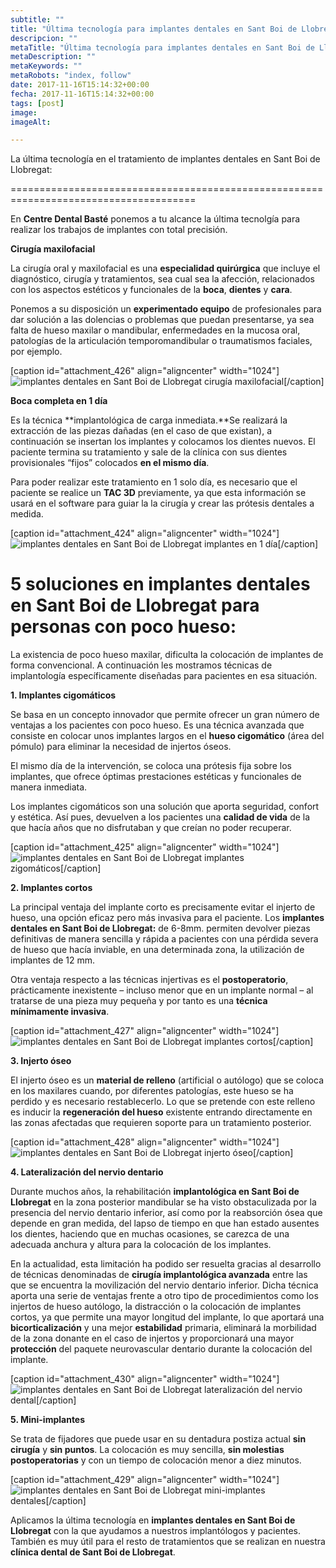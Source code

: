 ```yaml
---
subtitle: ""
title: "Última tecnología para implantes dentales en Sant Boi de Llobregat"
descripcion: ""
metaTitle: "Última tecnología para implantes dentales en Sant Boi de Llobregat"
metaDescription: ""
metaKeywords: ""
metaRobots: "index, follow"
date: 2017-11-16T15:14:32+00:00
fecha: 2017-11-16T15:14:32+00:00
tags: [post]
image: 
imageAlt: 

---
```



La última tecnología en el tratamiento de implantes dentales en Sant Boi de Llobregat:

======================================================================================



En **Centre Dental Basté** ponemos a tu alcance la última tecnolgía para realizar los trabajos de implantes con total precisión.

**Cirugía maxilofacial**


La cirugía oral y maxilofacial es una **especialidad quirúrgica** que incluye el diagnóstico, cirugía y tratamientos, sea cual sea la afección, relacionados con los aspectos estéticos y funcionales de la **boca**, **dientes** y **cara**.

Ponemos a su disposición un **experimentado equipo** de profesionales para dar solución a las dolencias o problemas que puedan presentarse, ya sea falta de hueso maxilar o mandibular, enfermedades en la mucosa oral, patologías de la articulación temporomandibular o traumatismos faciales, por ejemplo.

[caption id="attachment\_426" align="aligncenter" width="1024"]![implantes dentales en Sant Boi de Llobregat](https://centredentalbaste.com/wp-content/uploads/2017/11/implantes-dentales-cirugia.jpg) cirugía maxilofacial[/caption]


**Boca completa en 1 día**


Es la técnica **implantológica de carga inmediata.**Se realizará la extracción de las piezas dañadas (en el caso de que existan), a continuación se insertan los implantes y colocamos los dientes nuevos. El paciente termina su tratamiento y sale de la clínica con sus dientes provisionales “fijos” colocados **en el mismo día**.

Para poder realizar este tratamiento en 1 solo día, es necesario que el paciente se realice un **TAC 3D** previamente, ya que esta información se usará en el software para guiar la la cirugía y crear las prótesis dentales a medida.

[caption id="attachment\_424" align="aligncenter" width="1024"]![implantes dentales en Sant Boi de Llobregat](https://centredentalbaste.com/wp-content/uploads/2017/11/implantes-dentales-1dia.jpg) implantes en 1 día[/caption]


5 soluciones en **implantes dentales en Sant Boi de Llobregat** para personas con poco hueso:
=============================================================================================



La existencia de poco hueso maxilar, dificulta la colocación de implantes de forma convencional.
A continuación les mostramos técnicas de implantología específicamente diseñadas para pacientes en esa situación.


**1. Implantes cigomáticos**


Se basa en un concepto innovador que permite ofrecer un gran número de ventajas a los pacientes con poco hueso. Es una técnica avanzada que consiste en colocar unos implantes largos en el **hueso cigomático** (área del pómulo) para eliminar la necesidad de injertos óseos.

El mismo día de la intervención, se coloca una prótesis fija sobre los implantes, que ofrece óptimas prestaciones estéticas y funcionales de manera inmediata.

Los implantes cigomáticos son una solución que aporta seguridad, confort y estética. Así pues, devuelven a los pacientes una **calidad de vida** de la que hacía años que no disfrutaban y que creían no poder recuperar.

[caption id="attachment\_425" align="aligncenter" width="1024"]![implantes dentales en Sant Boi de Llobregat](https://centredentalbaste.com/wp-content/uploads/2017/11/implantes-dentales-cigomaticos.jpg) implantes zigomáticos[/caption]


**2. Implantes cortos**


La principal ventaja del implante corto es precisamente evitar el injerto de hueso, una opción eficaz pero más invasiva para el paciente. Los **implantes dentales en Sant Boi de Llobregat:** de 6-8mm. permiten devolver piezas definitivas de manera sencilla y rápida a pacientes con una pérdida severa de hueso que hacía inviable, en una determinada zona, la utilización de implantes de 12 mm.

Otra ventaja respecto a las técnicas injertivas es el **postoperatorio**, prácticamente inexistente – incluso menor que en un implante normal – al tratarse de una pieza muy pequeña y por tanto es una **técnica mínimamente invasiva**.

[caption id="attachment\_427" align="aligncenter" width="1024"]![implantes dentales en Sant Boi de Llobregat](https://centredentalbaste.com/wp-content/uploads/2017/11/implantes-dentales-cortos.jpg) implantes cortos[/caption]


**3. Injerto óseo**


El injerto óseo es un **material de relleno** (artificial o autólogo) que se coloca en los maxilares cuando, por diferentes patologías, este hueso se ha perdido y es necesario restablecerlo. Lo que se pretende con este relleno es inducir la **regeneración del hueso** existente entrando directamente en las zonas afectadas que requieren soporte para un tratamiento posterior.

[caption id="attachment\_428" align="aligncenter" width="1024"]![implantes dentales en Sant Boi de Llobregat](https://centredentalbaste.com/wp-content/uploads/2017/11/implantes-dentales-injerto.jpg) injerto óseo[/caption]


**4. Lateralización del nervio dentario**


Durante muchos años, la rehabilitación **implantológica en Sant Boi de Llobregat** en la zona posterior mandibular se ha visto obstaculizada por la presencia del nervio dentario inferior, así como por la reabsorción ósea que depende en gran medida, del lapso de tiempo en que han estado ausentes los dientes, haciendo que en muchas ocasiones, se carezca de una adecuada anchura y altura para la colocación de los implantes.

En la actualidad, esta limitación ha podido ser resuelta gracias al desarrollo de técnicas denominadas de **cirugía implantológica avanzada** entre las que se encuentra la movilización del nervio dentario inferior. Dicha técnica aporta una serie de ventajas frente a otro tipo de procedimientos como los injertos de hueso autólogo, la distracción o la colocación de implantes cortos, ya que permite una mayor longitud del implante, lo que aportará una **bicorticalización** y una mejor **estabilidad** primaria, eliminará la morbilidad de la zona donante en el caso de injertos y proporcionará una mayor **protección** del paquete neurovascular dentario durante la colocación del implante.

[caption id="attachment\_430" align="aligncenter" width="1024"]![implantes dentales en Sant Boi de Llobregat](https://centredentalbaste.com/wp-content/uploads/2017/11/implantes-dentales-nervio.jpg) lateralización del nervio dental[/caption]


**5. Mini-implantes**


Se trata de fijadores que puede usar en su dentadura postiza actual **sin cirugía** y **sin puntos**. La colocación es muy sencilla, **sin molestias postoperatorias** y con un tiempo de colocación menor a diez minutos.

[caption id="attachment\_429" align="aligncenter" width="1024"]![implantes dentales en Sant Boi de Llobregat](https://centredentalbaste.com/wp-content/uploads/2017/11/implantes-dentales-minimplantes.jpg) mini-implantes dentales[/caption]


Aplicamos la última tecnología en **implantes dentales en Sant Boi de Llobregat** con la que ayudamos a nuestros implantólogos y pacientes. También es muy útil para el resto de tratamientos que se realizan en nuestra **clínica dental de Sant Boi de Llobregat**.
